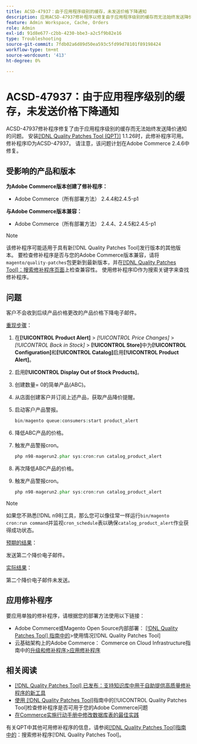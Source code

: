 ```yaml
---
title: ACSD-47937：由于应用程序级别的缓存，未发送价格下降通知
description: 应用ACSD-47937修补程序以修复由于应用程序级别的缓存而无法始终发送降价通知的Adobe Commerce问题。
feature: Admin Workspace, Cache, Orders
role: Admin
exl-id: 91d8e677-c2bb-4230-bbe3-a2c5f9b82e16
type: Troubleshooting
source-git-commit: 7fdb02a6d89d50ea593c5fd99d78101f89198424
workflow-type: tm+mt
source-wordcount: '413'
ht-degree: 0%

---
```


# ACSD-47937：由于应用程序级别的缓存，未发送价格下降通知

ACSD-47937修补程序修复了由于应用程序级别的缓存而无法始终发送降价通知的问题。 安装[[!DNL Quality Patches Tool (QPT)]](https://experienceleague.adobe.com/en/docs/commerce-operations/tools/quality-patches-tool/quality-patches-tool-to-self-serve-quality-patches) 1.1.26时，此修补程序可用。 修补程序ID为ACSD-47937。 请注意，该问题计划在Adobe Commerce 2.4.6中修复。

## 受影响的产品和版本

**为Adobe Commerce版本创建了修补程序：**

* Adobe Commerce（所有部署方法） 2.4.4和2.4.5-p1

**与Adobe Commerce版本兼容：**

* Adobe Commerce（所有部署方法） 2.4.4、2.4.5和2.4.5-p1

>[!NOTE]
>
>该修补程序可能适用于具有新[!DNL Quality Patches Tool]发行版本的其他版本。 要检查修补程序是否与您的Adobe Commerce版本兼容，请将`magento/quality-patches`包更新到最新版本，并在[[!DNL Quality Patches Tool]：搜索修补程序页面](https://experienceleague.adobe.com/tools/commerce-quality-patches/index.html)上检查兼容性。 使用修补程序ID作为搜索关键字来查找修补程序。

## 问题

客户不会收到后续产品价格更改的产品价格下降电子邮件。

<u>重现步骤</u>：

1. 在&#x200B;**[!UICONTROL Product Alert]** > *[!UICONTROL Price Changes]* > *[!UICONTROL Back in Stock]* > **[!UICONTROL Store]**&#x200B;中为&#x200B;**[!UICONTROL Configuration]**&#x200B;和&#x200B;**[!UICONTROL Catalog]**&#x200B;启用&#x200B;**[!UICONTROL Product Alert]**。
1. 启用&#x200B;**[!UICONTROL Display Out of Stock Products]**。
1. 创建数量= 0的简单产品(ABC)。
1. 从店面创建客户并订阅上述产品，获取产品降价提醒。
1. 启动客户产品警报。

   ```PHP
   bin/magento queue:consumers:start product_alert
   ```

1. 降低ABC产品的价格。
1. 触发产品警报cron。

   ```PHP
   php n98-magerun2.phar sys:cron:run catalog_product_alert
   ```

1. 再次降低ABC产品的价格。
1. 触发产品警报cron。

   ```PHP
   php n98-magerun2.phar sys:cron:run catalog_product_alert
   ```

>[!NOTE]
>
>如果您不熟悉[!DNL n98]工具，那么您可以像往常一样运行`bin/magento cron:run command`并监视`cron_schedule`表以确保`catalog_product_alert`作业获得成功状态。

<u>预期的结果</u>：

发送第二个降价电子邮件。

<u>实际结果</u>：

第二个降价电子邮件未发送。

## 应用修补程序

要应用单独的修补程序，请根据您的部署方法使用以下链接：

* Adobe Commerce或Magento Open Source内部部署： [[!DNL Quality Patches Tool] 指南中的](/help/tools/quality-patches-tool/usage.md)>使用情况[!DNL Quality Patches Tool]
* 云基础架构上的Adobe Commerce： Commerce on Cloud Infrastructure指南中的[升级和修补程序>应用修补程序](https://experienceleague.adobe.com/docs/commerce-cloud-service/user-guide/develop/upgrade/apply-patches.html)

## 相关阅读

* [[!DNL Quality Patches Tool] 已发布：支持知识库中用于自助提供高质量修补程序的新工具](https://experienceleague.adobe.com/en/docs/commerce-operations/tools/quality-patches-tool/quality-patches-tool-to-self-serve-quality-patches)
* [使用 [!DNL Quality Patches Tool]](/help/tools/quality-patches-tool/patches-available-in-qpt/check-patch-for-magento-issue-with-magento-quality-patches.md)指南中的[!UICONTROL Quality Patches Tool]检查修补程序是否可用于您的Adobe Commerce问题
* [在Commerce实施行动手册中修改数据库表的最佳实践](https://experienceleague.adobe.com/en/docs/commerce-operations/implementation-playbook/best-practices/development/modifying-core-and-third-party-tables#why-adobe-recommends-avoiding-modifications)


有关QPT中其他可用修补程序的信息，请参阅[[!DNL Quality Patches Tool]指南中的](https://experienceleague.adobe.com/tools/commerce-quality-patches/index.html)：搜索修补程序[!DNL Quality Patches Tool]。
